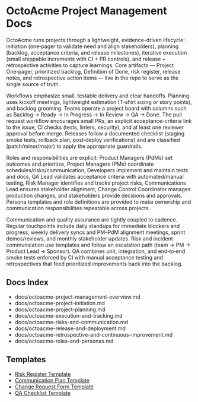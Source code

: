 # OctoAcme Project Management Docs

OctoAcme runs projects through a lightweight, evidence-driven lifecycle: initiation (one‑pager to validate need and align stakeholders), planning (backlog, acceptance criteria, and release milestones), iterative execution (small shippable increments with CI + PR controls), and release + retrospective activities to capture learnings. Core artifacts — Project One‑pager, prioritized backlog, Definition of Done, risk register, release notes, and retrospective action items — live in the repo to serve as the single source of truth.

Workflows emphasize small, testable delivery and clear handoffs. Planning uses kickoff meetings, lightweight estimation (T‑shirt sizing or story points), and backlog grooming. Teams operate a project board with columns such as Backlog → Ready → In Progress → In Review → QA → Done. The pull request workflow encourages small PRs, an explicit acceptance-criteria link to the issue, CI checks (tests, linters, security), and at least one reviewer approval before merge. Releases follow a documented checklist (staging smoke tests, rollback plan, post‑deploy verifications) and are classified (patch/minor/major) to apply the appropriate guardrails.

Roles and responsibilities are explicit: Product Managers (PdMs) set outcomes and prioritize, Project Managers (PMs) coordinate schedules/risks/communication, Developers implement and maintain tests and docs, QA Lead validates acceptance criteria with automated/manual testing, Risk Manager identifies and tracks project risks, Communications Lead ensures stakeholder alignment, Change Control Coordinator manages production changes, and stakeholders provide decisions and approvals. Persona templates and role definitions are provided to make ownership and communication responsibilities repeatable across projects.

Communication and quality assurance are tightly coupled to cadence. Regular touchpoints include daily standups for immediate blockers and progress, weekly delivery syncs and PM–PdM alignment meetings, sprint demos/reviews, and monthly stakeholder updates. Risk and incident communication use templates and follow an escalation path (team → PM → Product Lead → Sponsor). QA combines unit, integration, and end‑to‑end smoke tests enforced by CI with manual acceptance testing and retrospectives that feed prioritized improvements back into the backlog.

## Docs Index
- docs/octoacme-project-management-overview.md
- docs/octoacme-project-initiation.md
- docs/octoacme-project-planning.md
- docs/octoacme-execution-and-tracking.md
- docs/octoacme-risks-and-communication.md
- docs/octoacme-release-and-deployment.md
- docs/octoacme-retrospective-and-continuous-improvement.md
- docs/octoacme-roles-and-personas.md

## Templates
- [Risk Register Template](template-risk-register.md)
- [Communication Plan Template](template-communication-plan.md)
- [Change Request Form Template](template-change-request-form.md)
- [QA Checklist Template](template-qa-checklist.md)